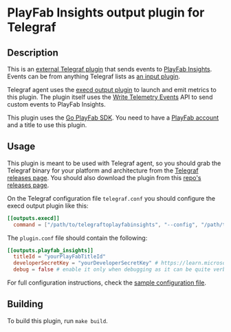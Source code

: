 # PlayFab Insights output plugin for Telegraf

## Description

This is an [external Telegraf plugin](https://github.com/influxdata/telegraf/blob/master/docs/EXTERNAL_PLUGINS.md) that sends events to [PlayFab Insights](https://learn.microsoft.com/en-us/gaming/playfab/features/insights/). Events can be from anything Telegraf lists as [an input plugin](https://github.com/influxdata/telegraf/tree/master/plugins/inputs).

Telegraf agent uses the [execd output plugin](https://github.com/influxdata/telegraf/blob/master/plugins/outputs/execd/README.md) to launch and emit metrics to this plugin. The plugin itself uses the [Write Telemetry Events](https://learn.microsoft.com/en-us/rest/api/playfab/events/play-stream-events/write-telemetry-events?view=playfab-rest) API to send custom events to PlayFab Insights.

This plugin uses the [Go PlayFab SDK](https://github.com/dgkanatsios/playfabsdk-go). You need to have a [PlayFab account](https://learn.microsoft.com/en-us/gaming/playfab/gamemanager/pfab-account) and a title to use this plugin.

## Usage

This plugin is meant to be used with Telegraf agent, so you should grab the Telegraf binary for your platform and architecture from the [Telegraf releases page](https://github.com/influxdata/telegraf/releases). You should also download the plugin from this [repo's releases page](https://github.com/dgkanatsios/telegraftoplayfabinsights/releases).

On the Telegraf configuration file `telegraf.conf` you should configure the execd output plugin like this:

```toml
[[outputs.execd]]
  command = ["/path/to/telegraftoplayfabinsights", "--config", "/path/to/plugin.conf"]
```

The `plugin.conf` file should contain the following:

```toml
[[outputs.playfab_insights]]
  titleId = "yourPlayFabTitleId"
  developerSecretKey = "yourDeveloperSecretKey" # https://learn.microsoft.com/en-us/gaming/playfab/gamemanager/secret-key-management
  debug = false # enable it only when debugging as it can be quite verbose
```

For full configuration instructions, check the [sample configuration file](plugins/outputs/playfab_insights/sample.conf).

## Building

To build this plugin, run `make build`.